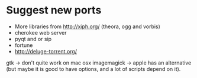# Suggest new ports #

  * More libraries from http://xiph.org/ (theora, ogg and vorbis)
  * cherokee web server
  * pyqt and or sip
  * fortune
  * http://deluge-torrent.org/

gtk -> don't quite work on mac osx
imagemagick -> apple has an alternative (but maybe it is good to have options, and a lot of scripts depend on it).